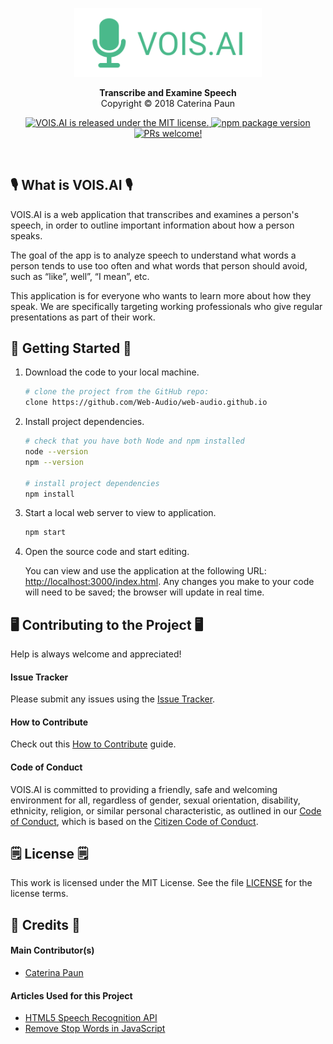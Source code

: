 <p align="center">
  <img alt="VOIS.AI" src="imgs/logo-160-60-transparent.svg" width="300" />
</p>

<p align="center">
  <strong>Transcribe and Examine Speech</strong><br/>
  Copyright &copy; 2018 Caterina Paun
</p>

<p align="center">
  <a href="https://github.com/Web-Audio/web-audio.github.io/blob/master/LICENSE">
    <img src="https://img.shields.io/badge/license-MIT-blue.svg" alt="VOIS.AI is released under the MIT license." />
  </a>
  <a href="https://badge.fury.io/js/npm.svg">
    <img src="https://badge.fury.io/js/npm.svg" alt="npm package version" />
  </a>
  <a href="#">
    <img src="https://img.shields.io/badge/PRs-welcome-brightgreen.svg" alt="PRs welcome!" />
  </a>
</p>
<br/>

## 🎙️ What is VOIS.AI 🎙️

VOIS.AI is a web application that transcribes and examines a person's speech, in order to outline important information  about how a person speaks.

The goal of the app is to analyze speech to understand what words a person tends to use too often and what words that person should avoid, such as “like”, well”, “I mean”, etc.

This application is for everyone who wants to learn more about how they speak. We are specifically targeting working professionals who give regular presentations as part of their work.


## 🚀 Getting Started 🚀

1.  Download the code to your local machine.

    ```sh
    # clone the project from the GitHub repo:
    clone https://github.com/Web-Audio/web-audio.github.io
    ```

2.  Install project dependencies.

    ```sh
    # check that you have both Node and npm installed
    node --version
    npm --version

    # install project dependencies
    npm install
    ```

3.  Start a local web server to view to application.

    ```sh
    npm start
    ```

4.  Open the source code and start editing.

    You can view and use the application at the following URL: [http://localhost:3000/index.html](http://localhost:3000/index.html). Any changes you make to your code will need to be saved; the browser will update in real time.


## 🖥️ Contributing to the Project 🖥️

Help is always welcome and appreciated!

#### Issue Tracker

Please submit any issues using the [Issue Tracker](https://github.com/Web-Audio/web-audio.github.io/issues).

#### How to Contribute

Check out this [How to Contribute](https://github.com/Web-Audio/web-audio.github.io/blob/master/CONTRIBUTING.md) guide.

#### Code of Conduct

VOIS.AI is committed to providing a friendly, safe and welcoming environment for all, regardless of gender, sexual orientation, disability, ethnicity, religion, or similar personal characteristic, as outlined in our [Code of Conduct](https://github.com/Web-Audio/web-audio.github.io/blob/master/CODE_OF_CONDUCT.md), which is based on the [Citizen Code of Conduct](http://citizencodeofconduct.org/).

## 🗒️ License 🗒️

This work is licensed under the MIT License. See the file [LICENSE](https://github.com/Web-Audio/web-audio.github.io/blob/master/LICENSE) for the license terms.

## 🙋 Credits 🙋

#### Main Contributor(s)
* <a href="https://github.com/caterinasworld">Caterina Paun</a>

#### Articles Used for this Project
* [HTML5 Speech Recognition API](https://shapeshed.com/html5-speech-recognition-api/)
* [Remove Stop Words in JavaScript](http://geeklad.com/remove-stop-words-in-javascript)
